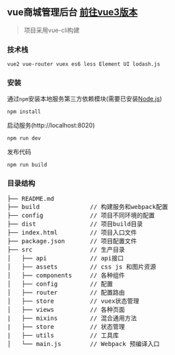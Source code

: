 ## vue商城管理后台 [前往vue3版本](https://github.com/shaoky/sky-vue3-mall-admin)

> 项目采用vue-cli构建

### 技术栈

```
vue2 vue-router vuex es6 less Element UI lodash.js
```
### 安装

通过`npm`安装本地服务第三方依赖模块(需要已安装[Node.js](https://nodejs.org/))

```
npm install
```

启动服务(http://localhost:8020)

```
npm run dev
```

发布代码
```
npm run build
```

### 目录结构

<pre>
├── README.md           
├── build              // 构建服务和webpack配置
├── config             // 项目不同环境的配置
├── dist               // 项目build目录
├── index.html         // 项目入口文件
├── package.json       // 项目配置文件
├── src                // 生产目录
│   ├── api            // api接口
│   ├── assets         // css js 和图片资源
│   ├── components     // 各种组件
│   ├── config         // 配置
│   ├── router         // 配置路由
│   ├── store          // vuex状态管理
│   ├── views          // 各种页面
|   ├── mixins         // 混合通用方法
|   ├── store          // 状态管理
|   ├── utils          // 工具库
│   └── main.js        // Webpack 预编译入口
</pre>
